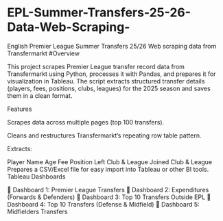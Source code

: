 # EPL-Summer-Transfers-25-26-Data-Web-Scraping-
English Premier League Summer Transfers 25/26 Web scraping data from Transfermarkt
#Overview

This project scrapes Premier League transfer record data from Transfermarkt
 using Python, processes it with Pandas, and prepares it for visualization in Tableau.
The script extracts structured transfer details (players, fees, positions, clubs, leagues) for the 2025 season and saves them in a clean format.

Features

Scrapes data across multiple pages (top 100 transfers).

Cleans and restructures Transfermarkt’s repeating row table pattern.

Extracts:

Player Name
Age
Fee
Position
Left Club & League
Joined Club & League
Prepares a CSV/Excel file for easy import into Tableau or other BI tools.
Tableau Dashboards

🔗 Dashboard 1: Premier League Transfers
🔗 Dashboard 2: Expenditures (Forwards & Defenders)
🔗 Dashboard 3: Top 10 Transfers Outside EPL
🔗 Dashboard 4: Top 10 Transfers (Defense & Midfield)
🔗 Dashboard 5: Midfielders Transfers

